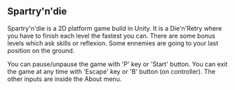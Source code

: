 ## Spartry'n'die ##

Spartry'n'die is a 2D platform game build in Unity.
It is a Die'n'Retry where you have to finish each level the fastest you can.
There are some bonus levels which ask skills or reflexion.
Some ennemies are going to your last position on the ground.

You can pause/unpause the game with 'P' key or 'Start' button.
You can exit the game at any time with 'Escape' key or 'B' button (on controller).
The other inputs are inside the About menu.
